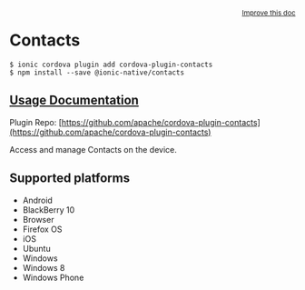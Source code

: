 <a style="float:right;font-size:12px;" href="http://github.com/ionic-team/ionic-native/edit/master/src/@ionic-native/plugins/contacts/index.ts#L301">
  Improve this doc
</a>

# Contacts

```
$ ionic cordova plugin add cordova-plugin-contacts
$ npm install --save @ionic-native/contacts
```

## [Usage Documentation](https://ionicframework.com/docs/native/contacts/)

Plugin Repo: [https://github.com/apache/cordova-plugin-contacts](https://github.com/apache/cordova-plugin-contacts)

Access and manage Contacts on the device.

## Supported platforms
- Android
- BlackBerry 10
- Browser
- Firefox OS
- iOS
- Ubuntu
- Windows
- Windows 8
- Windows Phone



